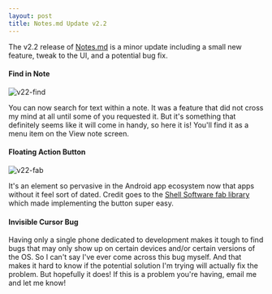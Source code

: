 ```yaml
---
layout: post
title: Notes.md Update v2.2
---
```


The v2.2 release of [Notes.md](https://play.google.com/store/apps/details?id=com.jonuy.notesmd) is a minor update including a small new feature, tweak to the UI, and a potential bug fix.

#### Find in Note
<img src="/images/notes-md/notes-md-v222-find.png" alt="v22-find">

You can now search for text within a note. It was a feature that did not cross my mind at all until some of you requested it. But it's something that definitely seems like it will come in handy, so here it is! You'll find it as a menu item on the View note screen.

#### Floating Action Button
<img src="/images/notes-md/notes-md-v222-fab.png" alt="v22-fab">

It's an element so pervasive in the Android app ecosystem now that apps without it feel sort of dated. Credit goes to the [Shell Software fab library](https://github.com/shell-software/fab) which made implementing the button super easy.

#### Invisible Cursor Bug
Having only a single phone dedicated to development makes it tough to find bugs that may only show up on certain devices and/or certain versions of the OS. So I can't say I've ever come across this bug myself. And that makes it hard to know if the potential solution I'm trying will actually fix the problem. But hopefully it does! If this is a problem you're having, email me and let me know!
